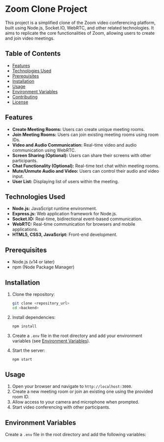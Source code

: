 # Zoom Clone Project

This project is a simplified clone of the Zoom video conferencing platform, built using Node.js, Socket.IO, WebRTC, and other related technologies. It aims to replicate the core functionalities of Zoom,
allowing users to create and join video meetings.

## Table of Contents

-   [Features](#features)
-   [Technologies Used](#technologies-used)
-   [Prerequisites](#prerequisites)
-   [Installation](#installation)
-   [Usage](#usage)
-   [Environment Variables](#environment-variables)
-   [Contributing](#contributing)
-   [License](#license)

## Features

-   **Create Meeting Rooms:** Users can create unique meeting rooms.
-   **Join Meeting Rooms:** Users can join existing meeting rooms using room IDs.
-   **Video and Audio Communication:** Real-time video and audio communication using WebRTC.
-   **Screen Sharing (Optional):** Users can share their screens with other participants.
-   **Chat Functionality (Optional):** Real-time text chat within meeting rooms.
-   **Mute/Unmute Audio and Video:** Users can control their audio and video input.
-   **User List:** Displaying list of users within the meeting.

## Technologies Used

-   **Node.js:** JavaScript runtime environment.
-   **Express.js:** Web application framework for Node.js.
-   **Socket.IO:** Real-time, bidirectional event-based communication.
-   **WebRTC:** Real-time communication for browsers and mobile applications.
-   **HTML5, CSS3, JavaScript:** Front-end development.

## Prerequisites

-   Node.js (v14 or later)
-   npm (Node Package Manager)

## Installation

1.  Clone the repository:

    ```bash
    git clone <repository_url>
    cd <backend>
    ```

2.  Install dependencies:

    ```bash
    npm install
    ```

3.  Create a `.env` file in the root directory and add your environment variables (see [Environment Variables](#environment-variables)).

4.  Start the server:

    ```bash
    npm start
    ```

## Usage

1.  Open your browser and navigate to `http://localhost:3000`.
2.  Create a new meeting room or join an existing one using the provided room ID.
3.  Allow access to your camera and microphone when prompted.
4.  Start video conferencing with other participants.

## Environment Variables

Create a `.env` file in the root directory and add the following variables:
